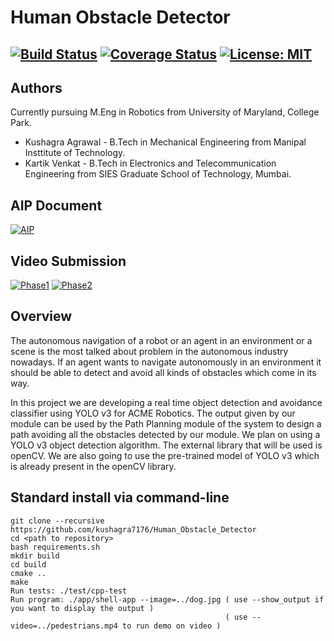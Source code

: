 # Human Obstacle Detector
[![Build Status](https://travis-ci.org/kushagra7176/Human_Obstacle_Detector.svg?branch=master)](https://travis-ci.org/kushagra7176/Human_Obstacle_Detector)
[![Coverage Status](https://coveralls.io/repos/github/kushagra7176/Human_Obstacle_Detector/badge.svg?branch=master)](https://coveralls.io/github/kushagra7176/Human_Obstacle_Detector?branch=master)
[![License: MIT](https://img.shields.io/badge/License-MIT-yellow.svg)](https://github.com/kushagra7176/Human_Obstacle_Detector/blob/master/LICENSE)
---

## Authors
Currently pursuing M.Eng in Robotics from University of Maryland, College Park.
- Kushagra Agrawal - B.Tech in Mechanical Engineering from Manipal Insttitute of Technology.
- Kartik Venkat - B.Tech in Electronics and Telecommunication Engineering from SIES Graduate School of Technology, Mumbai.

## AIP Document
[![AIP](https://img.shields.io/badge/AIP-Click%20Here-red)](https://docs.google.com/spreadsheets/d/1zLw-v8QNDz0xUzbNKgPRX_UwlmFRW5TeJ5RUZ21CM4s/edit#gid=0)

## Video Submission
[![Phase1](https://img.shields.io/badge/Phase1-Click%20Here-red)](https://drive.google.com/drive/folders/1g6_zxrTMXEDqJOSKTqIsP0zMl6BQq-Ac?usp=sharing)
[![Phase2](https://img.shields.io/badge/Phase2-Click%20Here-red)](https://drive.google.com/drive/folders/1xGAmPG-Q1KaeIRgmRHxzmrEk4wp_5rR7?usp=sharing)


## Overview
The autonomous navigation of a robot or an agent in an environment or a scene is the most talked about problem in the autonomous industry nowadays. If an agent wants to navigate autonomously in an environment it should be able to detect and avoid all kinds of obstacles which come in its way. 

In this project we are developing a real time object detection and avoidance classifier using YOLO v3 for ACME Robotics. The output given by our module can be used by the Path Planning module of the system to design a path avoiding all the obstacles detected by our module. We plan on using a YOLO v3 object detection algorithm. The external library that will be used is openCV. We are also going to use the pre-trained model of YOLO v3 which is already present in the openCV library.

## Standard install via command-line
```
git clone --recursive https://github.com/kushagra7176/Human_Obstacle_Detector
cd <path to repository>
bash requirements.sh
mkdir build
cd build
cmake ..
make
Run tests: ./test/cpp-test
Run program: ./app/shell-app --image=../dog.jpg ( use --show_output if you want to display the output )
                                                ( use --video=../pedestrians.mp4 to run demo on video )
```
